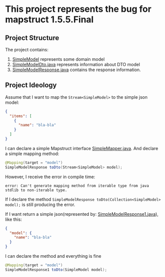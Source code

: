 # This project represents the bug for mapstruct 1.5.5.Final

## Project Structure
The project contains:
1. [SimpleModel](./src/main/java/org/example/domain/SimpleModel.java) represents some domain model
2. [SimpleModelDto.java](src%2Fmain%2Fjava%2Forg%2Fexample%2Fdto%2FSimpleModelDto.java) represents information about DTO model
3. [SimpleModelResponse.java](src%2Fmain%2Fjava%2Forg%2Fexample%2Fdto%2FSimpleModelResponse.java) contains the response information.

## Project Ideology
Assume that I want to map the `Stream<SimpleModel>` to the simple json model:
```json
{
  "items": [
    {
      "name": "bla-bla"
    }
  ]
}
```

I can declare a simple Mapstruct interface [SimpleMapper.java](src%2Fmain%2Fjava%2Forg%2Fexample%2FSimpleMapper.java). And declare a simple mapping method:
```java
@Mapping(target = "model")
SimpleModelResponse toDto(Stream<SimpleModel> model);
```
 However, I receive the error in compile time:
```
error: Can't generate mapping method from iterable type from java stdlib to non-iterable type.
```
If I declare the method `SimpleModelResponse toDto(Collection<SimpleModel> model);` is still producing the error.

If I want return a simple json(represented by: [SimpleModelResponse1.java](src%2Fmain%2Fjava%2Forg%2Fexample%2Fdto%2FSimpleModelResponse1.java)), like this:
```json
{
  "model": {
    "name": "bla-bla"
  }
}
```
I can declare the method and everything is fine
```java
@Mapping(target = "model")
SimpleModelResponse1 toDto(SimpleModel model);
```
